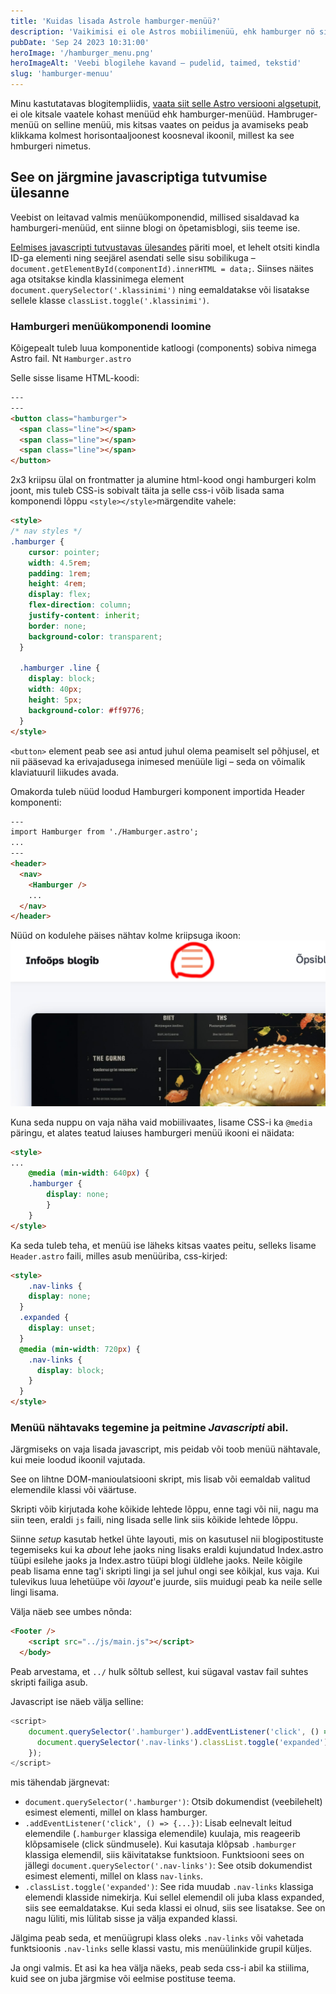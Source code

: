 ```yaml
---
title: 'Kuidas lisada Astrole hamburger-menüü?'
description: 'Vaikimisi ei ole Astros mobiilimenüü, ehk hamburger nö sisse lülitatud. Loe kuidas hamburgeri menüüd lisada ja seadistada. DOM-manipulatsioon'
pubDate: 'Sep 24 2023 10:31:00'
heroImage: '/hamburger_menu.png'
heroImageAlt: 'Veebi blogilehe kavand – pudelid, taimed, tekstid'
slug: 'hamburger-menuu'
---
```


Minu kastutatavas blogitempliidis, [vaata siit selle Astro versiooni algsetupit](/blog/astro-algsetup), ei ole kitsale vaatele kohast menüüd ehk hamburger-menüüd. Hambruger-menüü on selline menüü, mis kitsas vaates on peidus ja avamiseks peab klikkama kolmest horisontaaljoonest koosneval ikoonil, millest ka see hmburgeri nimetus.

## See on järgmine javascriptiga tutvumise ülesanne

Veebist on leitavad valmis menüükomponendid, millised sisaldavad ka hamburgeri-menüüd, ent siinne blogi on õpetamisblogi, siis teeme ise.

[Eelmises javascripti tutvustavas ülesandes](/blog/komponentiga-veebileht-javascripti-abil) päriti moel, et lehelt otsiti kindla ID-ga elementi ning seejärel asendati selle sisu sobilikuga – `document.getElementById(componentId).innerHTML = data;`. Siinses näites aga otsitakse kindla klassinimega element `document.querySelector('.klassinimi')` ning eemaldatakse või lisatakse sellele klasse `classList.toggle('.klassinimi')`.

### Hamburgeri menüükomponendi loomine
Kõigepealt tuleb luua komponentide katloogi (components) sobiva nimega Astro fail. Nt `Hamburger.astro`

Selle sisse lisame HTML-koodi:
```html
---
---
<button class="hamburger">
  <span class="line"></span>
  <span class="line"></span>
  <span class="line"></span>
</button>
```
2x3 kriipsu ülal on frontmatter ja alumine html-kood ongi hamburgeri kolm joont, mis tuleb CSS-is sobivalt täita ja selle css-i võib lisada sama komponendi lõppu `<style></style>`märgendite vahele:
```html
<style>
/* nav styles */
.hamburger {
	cursor: pointer;
    width: 4.5rem;
    padding: 1rem;
    height: 4rem;
    display: flex;
    flex-direction: column;
    justify-content: inherit;
    border: none;
    background-color: transparent;
  }
  
  .hamburger .line {
	display: block;
	width: 40px;
	height: 5px;
	background-color: #ff9776;
  }
</style>
```
`<button>` element peab see asi antud juhul olema peamiselt sel põhjusel, et nii pääsevad ka erivajadusega inimesed menüüle ligi – seda on võimalik klaviatuuril liikudes avada.

Omakorda tuleb nüüd loodud Hamburgeri komponent importida Header komponenti:
```html
---
import Hamburger from './Hamburger.astro';
...
---
<header>
  <nav>
    <Hamburger />
    ...
  </nav>
</header>
```
Nüüd on kodulehe päises nähtav kolme kriipsuga ikoon:
![Hamburger menüü](../../../public/burger-menu.jpg)

Kuna seda nuppu on vaja näha vaid mobiilivaates, lisame CSS-i ka `@media` päringu, et alates teatud laiuses hamburgeri menüü ikooni ei näidata:

```html
<style>
...
    @media (min-width: 640px) {
    .hamburger {
        display: none;
        }
    }
</style>
```
Ka seda tuleb teha, et menüü ise läheks kitsas vaates peitu, selleks lisame `Header.astro` faili, milles asub menüüriba, css-kirjed:
```html
<style>
    .nav-links {
    display: none;
  }
  .expanded {
    display: unset;
  }
  @media (min-width: 720px) {
    .nav-links {
      display: block;
    }
  }
</style>
```

### Menüü nähtavaks tegemine ja peitmine *Javascripti* abil.

Järgmiseks on vaja lisada javascript, mis peidab või toob menüü nähtavale, kui meie loodud ikoonil vajutada.

See on lihtne DOM-manioulatsiooni skript, mis lisab või eemaldab valitud elemendile klassi või väärtuse.

Skripti võib kirjutada kohe kõikide lehtede lõppu, enne </body> tagi või nii, nagu ma siin teen, eraldi `js` faili, ning lisada selle link siis kõikide lehtede lõppu.

Siinne *setup* kasutab hetkel ühte layouti, mis on kasutusel nii blogipostituste tegemiseks kui ka *about* lehe jaoks ning lisaks eraldi kujundatud Index.astro tüüpi esilehe jaoks ja Index.astro tüüpi blogi üldlehe jaoks. Neile kõigile peab lisama enne </body> tag'i skripti lingi ja sel juhul ongi see kõikjal, kus vaja. Kui tulevikus luua lehetüüpe või *layout*'e juurde, siis muidugi peab ka neile selle lingi lisama.

Välja näeb see umbes nõnda:
```html
<Footer />
    <script src="../js/main.js"></script>
  </body>
```
Peab arvestama, et `../` hulk sõltub sellest, kui sügaval vastav fail suhtes skripti failiga asub.

Javascript ise näeb välja selline:
```javascript
<script>
    document.querySelector('.hamburger').addEventListener('click', () => {
      document.querySelector('.nav-links').classList.toggle('expanded');
    });
</script>
```
mis tähendab järgnevat:

- `document.querySelector('.hamburger')`: Otsib dokumendist (veebilehelt) esimest elementi, millel on klass hamburger.
- `.addEventListener('click', () => {...})`: Lisab eelnevalt leitud elemendile (`.hamburger` klassiga elemendile) kuulaja, mis reageerib klõpsamisele (click sündmusele).
Kui kasutaja klõpsab `.hamburger` klassiga elemendil, siis käivitatakse funktsioon.
Funktsiooni sees on jällegi `document.querySelector('.nav-links')`: See otsib dokumendist esimest elementi, millel on klass `nav-links`.
- `.classList.toggle('expanded')`: See rida muudab `.nav-links` klassiga elemendi klasside nimekirja. Kui sellel elemendil oli juba klass expanded, siis see eemaldatakse. Kui seda klassi ei olnud, siis see lisatakse. See on nagu lüliti, mis lülitab sisse ja välja expanded klassi.

Jälgima peab seda, et menüügrupi klass oleks `.nav-links` või vahetada funktsioonis `.nav-links` selle klassi vastu, mis menüülinkide grupil küljes.

Ja ongi valmis. Et asi ka hea välja näeks, peab seda css-i abil ka stiilima, kuid see on juba järgmise või eelmise postituse teema.